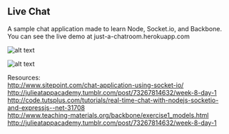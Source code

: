 ## Live Chat  

A sample chat application made to learn Node, Socket.io, and Backbone. You can see the live demo at just-a-chatroom.herokuapp.com

![alt text](https://cldup.com/BT5wuapuSP.png)

![alt text](https://cldup.com/EmKarbnQm5.png)  

Resources:  
http://www.sitepoint.com/chat-application-using-socket-io/  
http://julieatappacademy.tumblr.com/post/73267814632/week-8-day-1
http://code.tutsplus.com/tutorials/real-time-chat-with-nodejs-socketio-and-expressjs--net-31708  
http://www.teaching-materials.org/backbone/exercise1_models.html  
http://julieatappacademy.tumblr.com/post/73267814632/week-8-day-1